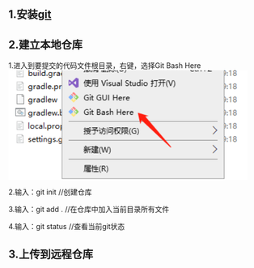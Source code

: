 ## 1.安装[git](https://git-scm.com/downloads/)
## 2.建立本地仓库

  1.进入到要提交的代码文件根目录，右键，选择Git Bash Here
  <img align="center" width=473 src="pics/pic1.png" />
  
  2.输入：git init //创建仓库
  
  3.输入：git add . //在仓库中加入当前目录所有文件
  
  4.输入：git status //查看当前git状态

## 3.上传到远程仓库
